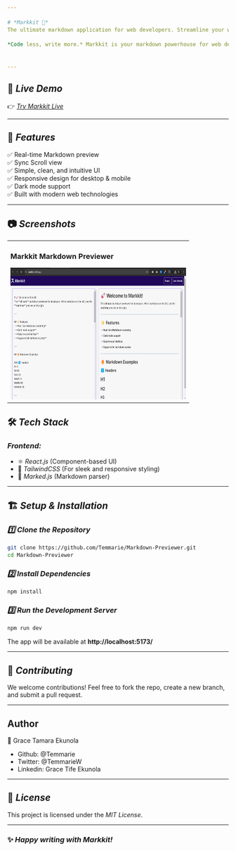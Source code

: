 ```yaml
---

# *Markkit 📝*  
The ultimate markdown application for web developers. Streamline your workflow, write clean, structured content, and preview in real time. Build faster, write better.

*Code less, write more.* Markkit is your markdown powerhouse for web development.


---
```



## 🚀 *Live Demo*  
👉 [*Try Markkit Live*](https://markkit.netlify.app/)

---

## 📌 *Features*  
✅ Real-time Markdown preview  
✅ Sync Scroll view  
✅ Simple, clean, and intuitive UI  
✅ Responsive design for desktop & mobile  
✅ Dark mode support  
✅ Built with modern web technologies  


---

## 📷 *Screenshots*  
<table>
  <tr>
    <td>
      <h3>Markkit Markdown Previewer</h3>
      <img src="https://github.com/Temmarie/Markdown-Previewer/blob/main/src/assets/screenshot.png" 
           alt="Welcome" width="400px" height="300px"/>
    </td>
  </tr>
</table>


## 🛠 *Tech Stack*  
### *Frontend:*  
- ⚛ *React.js* (Component-based UI)  
- 🎨 *TailwindCSS* (For sleek and responsive styling)  
- 📝 *Marked.js* (Markdown parser)  

---

## 🏗 *Setup & Installation*  

### *1️⃣ Clone the Repository*  
```bash
git clone https://github.com/Temmarie/Markdown-Previewer.git
cd Markdown-Previewer
```


### *2️⃣ Install Dependencies*  
```bash
npm install
```

### *3️⃣ Run the Development Server*  
```bash
npm run dev
```

The app will be available at **http://localhost:5173/**


---

## 🤝 *Contributing*  
We welcome contributions! Feel free to fork the repo, create a new branch, and submit a pull request.  

---

 ## Author

👤 Grace Tamara Ekunola

- Github: @Temmarie
- Twitter: @TemmarieW
- Linkedin: Grace Tife Ekunola
---

## 📜 *License*  
This project is licensed under the *MIT License*.

---

### ✨ *Happy writing with Markkit!*
